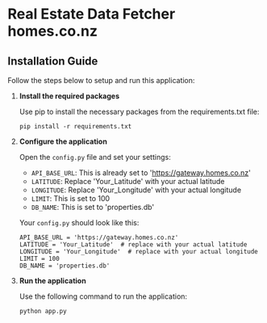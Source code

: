 # Real Estate Data Fetcher homes.co.nz

## Installation Guide

Follow the steps below to setup and run this application:

1. **Install the required packages**

   Use pip to install the necessary packages from the requirements.txt file:

   ```
   pip install -r requirements.txt
   ```

2. **Configure the application**

   Open the `config.py` file and set your settings:

   - `API_BASE_URL`: This is already set to 'https://gateway.homes.co.nz'
   - `LATITUDE`: Replace 'Your_Latitude' with your actual latitude
   - `LONGITUDE`: Replace 'Your_Longitude' with your actual longitude
   - `LIMIT`: This is set to 100
   - `DB_NAME`: This is set to 'properties.db'

   Your `config.py` should look like this:

   ```
   API_BASE_URL = 'https://gateway.homes.co.nz'
   LATITUDE = 'Your_Latitude'  # replace with your actual latitude
   LONGITUDE = 'Your_Longitude'  # replace with your actual longitude
   LIMIT = 100
   DB_NAME = 'properties.db'
   ```

3. **Run the application**

   Use the following command to run the application:

   ```
   python app.py
   ```
